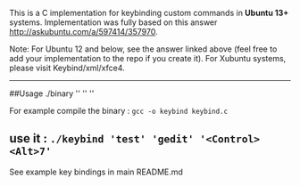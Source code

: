 This is a C implementation for keybinding custom commands in **Ubuntu 13+** systems. Implementation was fully based on this answer http://askubuntu.com/a/597414/357970.

Note: For Ubuntu 12 and below, see the answer linked above (feel free to add your implementation to the repo if you create it). For Xubuntu systems, please visit Keybind/xml/xfce4.


------------
##Usage 
./binary '<name>' '<command>' '<binding>'

For example
compile the binary : `gcc -o keybind keybind.c`

use it : `./keybind 'test' 'gedit' '<Control><Alt>7'`
------------

See example key bindings in main README.md 
